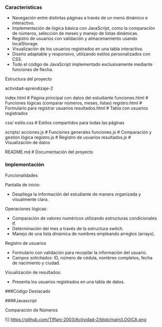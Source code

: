 ### Características

- Navegación entre distintas páginas a través de un menú dinámico e interactivo.
- Implementación de lógica básica con JavaScript, como la comparación de números, selección de meses y manejo de listas dinámicas.
- Registro de usuarios con validación y almacenamiento usando localStorage.
- Visualización de los usuarios registrados en una tabla interactiva.
- Diseño adaptable y responsivo, utilizando estilos personalizados con CSS.
- Todo el código de JavaScript implementado exclusivamente mediante funciones de flecha.

Estructura del proyecto

actividad-aprendizaje-2

index.html             # Página principal con datos del estudiante
funciones.html         # Funciones lógicas (comparar números, meses, listas)
registro.html          # Formulario para registrar usuarios
resultados.html        # Tabla con usuarios registrados

css/
estilo.css         # Estilos compartidos para todas las páginas

scripts/
acciones.js        # Funciones generales
funciones.js       # Comparación y gestión lógica
registro.js        # Registro de usuarios
resultados.js      # Visualización de datos

README.md              # Documentación del proyecto


### Implementación
Funcionalidades

 Pantalla de inicio: 
- Despliega la información del estudiante de manera organizada y visualmente clara.

Operaciones lógicas: 
- Comparación de valores numéricos utilizando estructuras condicionales if.
- Determinación del mes a través de la estructura switch.
- Manejo de una lista dinámica de nombres empleando arreglos (arrays).

 Registro de usuarios 
- Formulario con validación para recopilar la información del usuario.
- Campos solicitados: ID, número de cédula, nombres completos, fecha de nacimiento y ciudad.

Visualización de resultados:
- Presenta los usuarios registrados en una tabla de datos.

###Código Destacado

####Javascript

Comparación de Números 

![]
https://github.com/Tiffani-2003/Actividad-2/blob/main/LOGICA.png

